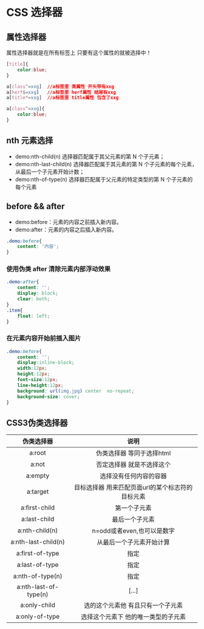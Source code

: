 # CSS 选择器

## 属性选择器
属性选择器就是在所有标签上 只要有这个属性的就被选择中！
```css
[title]{
    color:blue;
}
```
```css
a[class^=xxg]  //a标签里 类属性 开头带有xxg
a[herf$=xxg]   //a标签里 herf属性 结尾有xxg
a[title*=xxg]  //a标签里 title属性 包含了xxg

a[class^=xxg]{
    color:blue;
}
```

## nth 元素选择
- demo:nth-child(n) 选择器匹配属于其父元素的第 N 个子元素；
- demo:nth-last-child(n) 选择器匹配属于其元素的第 N 个子元素的每个元素，从最后一个子元素开始计数；
- demo:nth-of-type(n) 选择器匹配属于父元素的特定类型的第 N 个子元素的每个元素


## before && after

- demo:before：元素的内容之前插入新内容。
- demo:after：元素的内容之后插入新内容。

```css
.demo:before{
    content: '内容';
}
```
### 使用伪类 after 清除元素内部浮动效果
```css
.demo:after{
    content: '';
    display: block;
    clear: both;
}
.item{
    float: left;
}
```

### 在元素内容开始前插入图片
```css
.demo:before{
    content: '';
    display:inline-block;
    width:12px;
    height:12px;
    font-size:12px;
    line-height:12px;
    background: url(img.jpg) center  no-repeat;
    background-size: cover;
}
```

## CSS3伪类选择器

| 伪类选择器            |	说明 |
| :-:                   | :-: |
| a:root                | 	伪类选择器 等同于选择html | 
| a:not	                | 否定选择器 就是不选择这个 | 
| a:empty               | 	选择没有任何内容的容器 | 
| a:target	            | 目标选择器 用来匹配页面url的某个标志符的目标元素 | 
| a:first-child         | 	第一个子元素 | 
| a:last-child          | 	最后一个子元素 | 
| a:nth-child(n)        | 	n=odd或者even,也可以是数字 | 
| a:nth-last-child(n)   | 	从最后一个子元素开始计算 | 
| a:first-of-type       | 	指定|第一个这个类型的元素,而不是第一个元素 | 
| a:last-of-type        | 	指定|最后一个这个类型的元素 | 
| a:nth-of-type(n)      | 	指定|这个类型的的元素的选择 | 
| a:nth-last-of-type(n) | 	[...] | 
| a:only-child	        | 选的这个元素他 有且只有一个子元素 | 
| a:only-of-type        | 	选择这个元素下 他的唯一类型的子元素 | 
